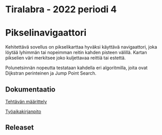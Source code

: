 # Tiralabra - 2022 periodi 4 

# Pikselinavigaattori

Kehitettävä sovellus on pikselikarttaa hyväksi käyttävä navigaattori, joka löytää lyhimmän tai nopeimman reitin kahden pisteen välillä.  Kartan pikselien väri merkitsee joko kuljettavaa reittiä tai estettä.

Polunetsinnän nopeutta testataan kahdella eri algoritmilla, joita ovat Dijkstran perinteinen ja Jump Point Search.

## Dokumentaatio

[Tehtävän määrittely](https://github.com/lautanal/tiralabra/blob/master/dokumentaatio/maarittelydokumentti.md)

[Työaikakirjanpito](https://github.com/lautanal/tiralabra//blob/master/dokumentaatio/tyoaikakirjanpito.md)

## Releaset


